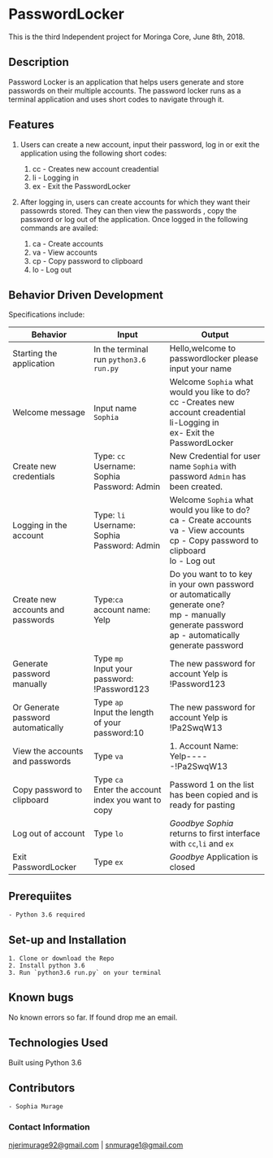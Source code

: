 # PasswordLocker
This is the third Independent project for Moringa Core, June 8th, 2018.


## Description
Password Locker is an application that helps users generate and store passwords on their multiple accounts.
The password locker runs as a terminal application and uses short codes to navigate through it.


## Features
1. Users can create a new account, input their password, log in or exit the application using the following short codes:

    1. cc - Creates new account creadential
    2. li - Logging in
    3. ex - Exit the PasswordLocker


2. After logging in, users can create accounts for which they want their passowrds stored. They can then view the passwords , copy the password or log out of the application. Once logged in the following commands are availed:

    1. ca - Create accounts
    2. va - View accounts
    3. cp - Copy password to clipboard
    4. lo - Log out

## Behavior Driven Development
Specifications include:

| Behavior            | Input                         | Output                        |
| ------------------- | ----------------------------- | ----------------------------- |
| Starting the application | In the terminal run `python3.6 run.py` |Hello,welcome to passwordlocker please input your name |
| Welcome message |Input name `Sophia` | Welcome `Sophia` what would you like to do? <br> cc -Creates new account creadential <br> li-Logging in <br> ex- Exit the PasswordLocker|
| Create new credentials | Type: `cc` Username: Sophia <br>Password: Admin | New Credential for user name `Sophia` with password `Admin` has been created. |
| Logging in the account | Type: `li` <br>  Username: Sophia <br> Password: Admin | Welcome `Sophia` what would you like to do?<br> ca - Create accounts <br> va - View accounts <br> cp - Copy password to clipboard <br>lo - Log out |
| Create new accounts and passwords | Type:`ca` <br> account name: Yelp  | Do you want to to key in your own password or automatically generate one? <br> mp - manually generate password <br>ap - automatically generate password |
|Generate password manually | Type `mp` <br> Input your password: !Password123 |The new password for account Yelp is !Password123 |
| Or Generate password automatically | Type `ap` <br> Input the length of your password:10 | The new password for account Yelp is !Pa2SwqW13 |
| View the accounts and passwords |Type `va` | 1. Account Name: Yelp-----!Pa2SwqW13 |
| Copy password to clipboard | Type `ca` <br> Enter the account index you want to copy| Password 1 on the list has been copied and is ready for pasting|
| Log out of account | Type `lo` |*Goodbye Sophia* returns to first interface with `cc`,`li` and `ex` |
| Exit PasswordLocker | Type `ex` | *Goodbye* Application is closed|


## Prerequiites
    - Python 3.6 required

## Set-up and Installation
    1. Clone or download the Repo
    2. Install python 3.6
    3. Run `python3.6 run.py` on your terminal

## Known bugs
No known errors so far. If found drop me an email.

## Technologies Used
Built using Python 3.6

## Contributors
    - Sophia Murage

### Contact Information
njerimurage92@gmail.com | snmurage1@gmail.com
